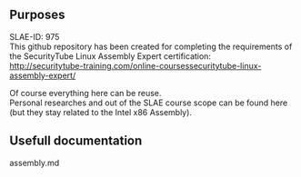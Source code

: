 ## Purposes 

SLAE-ID: 975</br>
This github repository has been created for completing the requirements of the SecurityTube Linux Assembly Expert certification:</br>
<http://securitytube-training.com/online-coursessecuritytube-linux-assembly-expert/>

Of course everything here can be reuse.</br>
Personal researches and out of the SLAE course scope can be found here (but they stay related to the Intel x86 Assembly).</br>


## Usefull documentation

assembly.md
